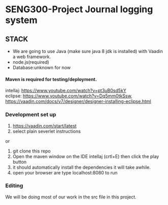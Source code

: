 
# SENG300-Project Journal logging system


## STACK

- We are going to use Java (make sure java 8 jdk is installed) with Vaadin a web framework.
- node.js(required) 
- Database:unknown for now

#### Maven is required for testing/deployment.

intellaj: https://www.youtube.com/watch?v=pt3uB0sd5kY \
eclipse: https://www.youtube.com/watch?v=Dq5mm0tkSsw, \
https://vaadin.com/docs/v7/designer/designer-installing-eclipse.html

### Development set up 

1) https://vaadin.com/start/latest 
2) select plain severlet instructions

or

1) git clone this repo
2) Open the maven window on the IDE intellaj (crtl+E) then click the play button 
3) it should automatically install the dependencies it will take awhile.
4) open your browser are type localhost:8080 to run

### Editing

We will be doing most of our work in the src file in this project.


